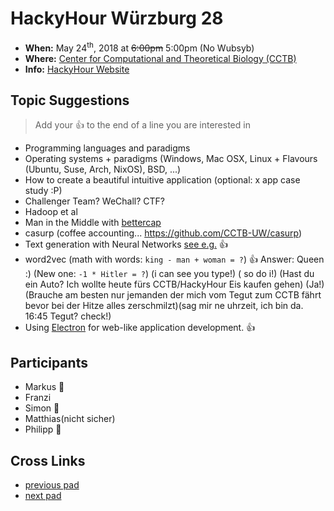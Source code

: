 # HackyHour Würzburg 28
 - **When:** May 24<sup>th</sup>, 2018 at ~~6:00pm~~ 5:00pm (No Wubsyb)
 - **Where:** [Center for Computational and Theoretical Biology (CCTB)](https://www.google.de/maps/search/cctb/@49.7850979,9.9030254,12z)
 - **Info:** [HackyHour Website](http://hackyhour.github.io/Wuerzburg/)

## Topic Suggestions
> Add your :+1: to the end of a line you are interested in
 - Programming languages and paradigms
 - Operating systems + paradigms (Windows, Mac OSX, Linux + Flavours (Ubuntu, Suse, Arch, NixOS), BSD, ...)
 - How to create a beautiful intuitive application (optional: x app case study :P) 
 - Challenger Team? WeChall? CTF?
 - Hadoop et al
 - Man in the Middle with [bettercap](https://www.bettercap.org/)
 - casurp (coffee accounting... https://github.com/CCTB-UW/casurp)
 - Text generation with Neural Networks [see e.g.](http://karpathy.github.io/2015/05/21/rnn-effectiveness/) :+1:
 - word2vec (math with words: `king - man + woman = ?`) :+1: Answer: Queen :)
            (New one:  `-1 * Hitler = ?`) (i can see you type!) ( so do i!) (Hast du ein Auto? Ich wollte heute fürs CCTB/HackyHour Eis kaufen gehen) (Ja!) (Brauche am besten nur jemanden der mich vom Tegut zum CCTB fährt bevor bei der Hitze alles zerschmilzt)(sag mir ne uhrzeit, ich bin da. 16:45 Tegut? check!)
 - Using [Electron](https://electronjs.org/) for web-like application development. :+1:
 
 
## Participants
 - Markus :pizza: 
 - Franzi
 - Simon :pizza:
 - Matthias(nicht sicher)
 - Philipp :pizza:

## Cross Links
 - [previous pad](https://hackyhour.github.io/Wuerzburg/pad_archive/HackyHour_Wuerzburg_27)
 - [next pad](https://hackyhour.github.io/Wuerzburg/pad_archive/HackyHour_Wuerzburg_29)